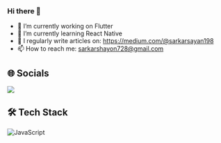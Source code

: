 ### Hi there 👋



- 🔭 I’m currently working on Flutter
- 🌱 I’m currently learning React Native
- 📝 I regularly write articles on: <https://medium.com/@sarkarsayan198>
- 📫 How to reach me: <sarkarshayon728@gmail.com>

## 🌐 Socials

<a href="https://www.linkedin.com/in/shayonsarkar/"><img src="https://img.shields.io/badge/LinkedIn-0077B5?style=for-the-badge&logo=linkedin&logoColor=white"></a>

## 🛠️ Tech Stack

![JavaScript](https://img.shields.io/badge/JavaScript-%23F7DF1E.svg?style=for-the-badge&logo=javascript&logoColor=black)



<!--
**sayonsarkar/sayonsarkar** is a ✨ _special_ ✨ repository because its `README.md` (this file) appears on your GitHub profile.

Here are some ideas to get you started:

- 🔭 I’m currently working on ...
- 🌱 I’m currently learning ...
- 👯 I’m looking to collaborate on ...
- 🤔 I’m looking for help with ...
- 💬 Ask me about ...
- 📫 How to reach me: ...
- 😄 Pronouns: ...
- ⚡ Fun fact: ...
-->
